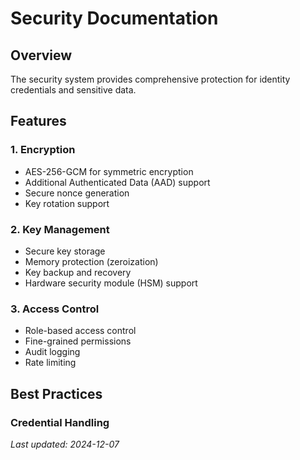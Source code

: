 # Security Documentation

## Overview
The security system provides comprehensive protection for identity credentials and sensitive data.

## Features

### 1. Encryption
- AES-256-GCM for symmetric encryption
- Additional Authenticated Data (AAD) support
- Secure nonce generation
- Key rotation support

### 2. Key Management
- Secure key storage
- Memory protection (zeroization)
- Key backup and recovery
- Hardware security module (HSM) support

### 3. Access Control
- Role-based access control
- Fine-grained permissions
- Audit logging
- Rate limiting

## Best Practices

### Credential Handling

*Last updated: 2024-12-07*
